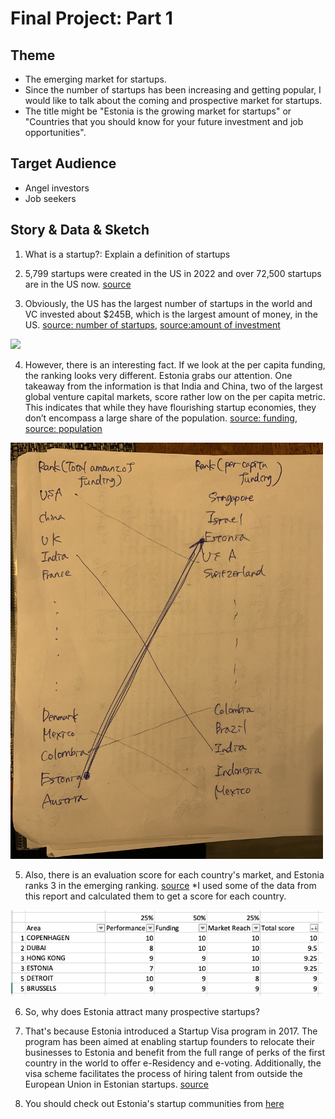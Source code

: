# Final Project: Part 1

## Theme
- The emerging market for startups.
- Since the number of startups has been increasing and getting popular, I would like to talk about the coming and prospective market for startups.
- The title might be "Estonia is the growing market for startups" or "Countries that you should know for your future investment and job opportunities".

## Target Audience
- Angel investors
- Job seekers

## Story & Data & Sketch
1. What is a startup?: Explain a definition of startups

2. 5,799 startups were created in the US in 2022 and over 72,500 startups are in the US now. [source](https://www.zippia.com/answers/how-many-startups-were-created-in-2022/)

3. Obviously, the US has the largest number of startups in the world and VC invested about $245B, which is the largest amount of money, in the US. [source: number of startups](https://www.startupranking.com/countries), [source:amount of investment](https://dealroom.co/guides/global)
<img src="number-of-startups.jpg" width="500"/>

4. However, there is an interesting fact. If we look at the per capita funding, the ranking looks very different. Estonia grabs our attention. One takeaway from the information is that India and China, two of the largest global venture capital markets, score rather low on the per capita metric. This indicates that while they have flourishing startup economies, they don’t encompass a large share of the population. [source: funding](https://news.crunchbase.com/startups/countries-most-startup-investment/), [source: population](https://worldpopulationreview.com/countries)
<img src="ranking-startups.jpg" width="500"/>

5. Also, there is an evaluation score for each country's market, and Estonia ranks 3 in the emerging ranking. [source](https://startupgenome.com/reports/gser2023) *I used some of the data from this report and calculated them to get a score for each country.
<img src="emerging-market-startups.png" width="500"/>

6. So, why does Estonia attract many prospective startups?

7. That's because Estonia introduced a Startup Visa program in 2017. The program has been aimed at enabling startup founders to relocate their businesses to Estonia and benefit from the full range of perks of the first country in the world to offer e-Residency and e-voting. Additionally, the visa scheme facilitates the process of hiring talent from outside the European Union in Estonian startups. [source](https://workinestonia.com/estonia-leads-europe-in-startups-unicorns-and-investments-per-capita/#:~:text=Estonia%20has%20the%20most%20startups,European%20country%20for%20tech%20startups.)

8. You should check out Estonia's startup communities from [here](https://ecosystem.startupestonia.ee/custom.startups/f/all_slug_locations/anyof_estonia/data_type/anyof_Verified/launch_year_min/anyof_2012?)








